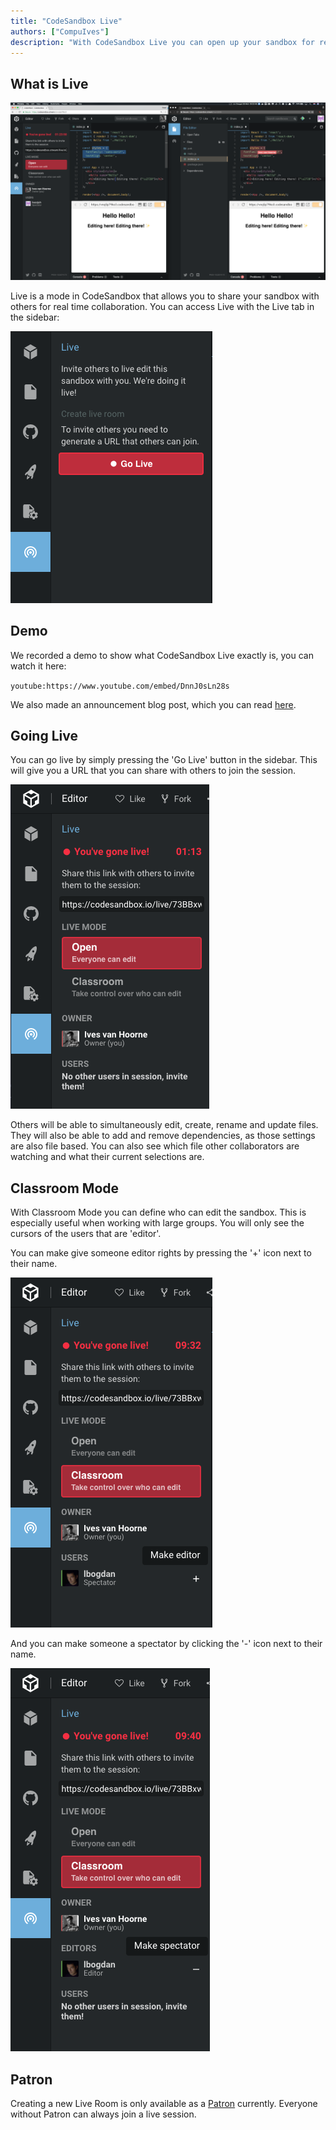 ```yaml
---
title: "CodeSandbox Live"
authors: ["CompuIves"]
description: "With CodeSandbox Live you can open up your sandbox for real time collaboration."
---
```


## What is Live

![Live Sidebar](./images/live-screenshot.png)

Live is a mode in CodeSandbox that allows you to share your sandbox with others for real time collaboration. You can access Live with the Live tab in the sidebar:

![Live Sidebar](./images/live-sidebar.png)

## Demo

We recorded a demo to show what CodeSandbox Live exactly is, you can watch it here:

`youtube:https://www.youtube.com/embed/DnnJ0sLn28s`

We also made an announcement blog post, which you can read [here](https://medium.com/@compuives/introducing-codesandbox-live-real-time-code-collaboration-in-the-browser-6d508cfc70c9).

## Going Live

You can go live by simply pressing the 'Go Live' button in the sidebar. This will give you a URL that you can share with others to join the session.

![Going Live](./images/live-live.png)

Others will be able to simultaneously edit, create, rename and update files. They will also be able to add and remove dependencies, as those settings are also file based. You can also see which file other collaborators are watching and what their current selections are.

## Classroom Mode

With Classroom Mode you can define who can edit the sandbox. This is especially useful when working with large groups. You will only see the cursors of the users that are 'editor'.

You can make give someone editor rights by pressing the '+' icon next to their name.

![Going Live](./images/live-make-editor.png)

And you can make someone a spectator by clicking the '-' icon next to their name.

![Going Live](./images/live-make-spectator.png)

## Patron

Creating a new Live Room is only available as a [Patron](/patron) currently. Everyone without Patron can always join a live session.
